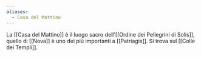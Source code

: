 ```yaml
---
aliases:
  - Casa del Mattino
---
```

La [[Casa del Mattino]] è il luogo sacro dell'[[Ordine dei Pellegrini di Solis]], quello di [[Nova]] è uno dei più importanti a [[Patriagis]]. 
Si trova sul [[Colle dei Templi]]. 

